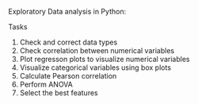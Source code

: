 Exploratory Data analysis in Python:

Tasks
1. Check and correct data types
2. Check correlation between numerical variables
3. Plot regresson plots to visualize numerical variables
4. Visualize categorical variables using box plots
5. Calculate Pearson correlation
6. Perform ANOVA
7. Select the best features
